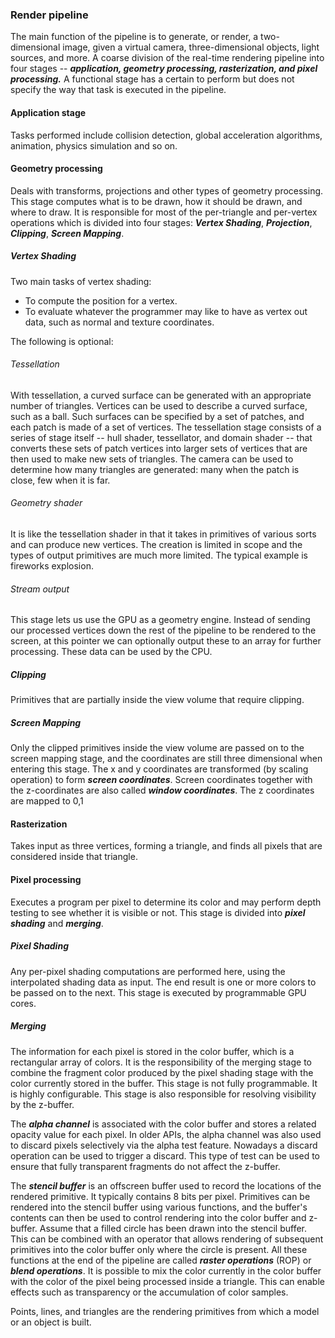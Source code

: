 ### Render pipeline

The main function of the pipeline is to generate, or render, a two-dimensional image, given a virtual camera, three-dimensional objects, light sources, and more. A coarse division of the real-time rendering pipeline into four stages -- ***application, geometry processing, rasterization, and pixel processing.*** A functional stage has a certain to perform but does not specify the way that task is executed in the pipeline.

#### Application stage

Tasks performed include collision detection, global acceleration algorithms, animation, physics simulation and so on.

#### Geometry processing

Deals with transforms, projections and other types of geometry processing. This stage computes what is to be drawn, how it should be drawn, and where to draw. It is responsible for most of the per-triangle and per-vertex operations which is divided into four stages: ***Vertex Shading***, ***Projection***, ***Clipping***, ***Screen Mapping***.

##### Vertex Shading

Two main tasks of vertex shading:

+ To compute the position for a vertex.
+ To evaluate whatever the programmer may like to have as vertex out data, such as normal and texture coordinates.

The following is optional:

###### Tessellation

With tessellation, a curved surface can be generated with an appropriate number of triangles. Vertices can be used to describe a curved surface, such as a ball. Such surfaces can be specified by a set of patches, and each patch is made of a set of vertices. The tessellation stage consists of a series of stage itself -- hull shader, tessellator, and domain shader -- that converts these sets of patch vertices into larger sets of vertices that are then used to make new sets of triangles. The camera can be used to determine how many triangles are generated: many when the patch is close, few when it is far.

###### Geometry shader

It is like the tessellation shader in that it takes in primitives of various sorts and can produce new vertices. The creation is limited in scope and the types of output primitives are much more limited. The typical example is fireworks explosion.

###### Stream output

This stage lets us use the GPU as a geometry engine. Instead of sending our processed vertices down the rest of the pipeline to be rendered to the screen, at this pointer we can optionally output these to an array for further processing. These data can be used by the CPU.

##### Clipping

Primitives that are partially inside the view volume that require clipping.

##### Screen Mapping

Only the clipped primitives inside the view volume are passed on to the screen mapping stage, and the coordinates are still three dimensional when entering this stage. The x and y coordinates are transformed (by scaling operation) to form ***screen coordinates***. Screen coordinates together with the z-coordinates are also called ***window coordinates***.  The z coordinates are mapped to 0,1

#### Rasterization 

Takes input as three vertices, forming a triangle, and finds all pixels that are considered inside that triangle.

#### Pixel processing

 Executes a program per pixel to determine its color and may perform depth testing to see whether it is visible or not. This stage is divided into ***pixel shading*** and ***merging***.

##### Pixel Shading

Any per-pixel shading computations are performed here, using the interpolated shading data as input. The end result is one or more colors to be passed on to the next. This stage is executed by programmable GPU cores.

##### Merging

The information for each pixel is stored in the color buffer, which is a rectangular array of colors. It is the responsibility of the merging stage to combine the fragment color produced by the pixel shading stage with the color currently stored in the buffer. This stage is not fully programmable. It is highly configurable. This stage is also responsible for resolving visibility by the z-buffer.

The ***alpha channel*** is associated with the color buffer and stores a related opacity value for each pixel. In older APIs, the alpha channel was also used to discard pixels selectively via the alpha test feature. Nowadays a discard operation can be used to trigger a discard. This type of test can be used to ensure that fully transparent fragments do not affect the z-buffer.

The ***stencil buffer*** is an offscreen buffer used to record the locations of the rendered primitive. It typically contains 8 bits per pixel. Primitives can be rendered into the stencil buffer using various functions, and the buffer's contents can then be used to control rendering into the color buffer and z-buffer. Assume that a filled circle has been drawn into the stencil buffer. This can be combined with an operator that allows rendering of subsequent primitives into the color buffer only where the circle is present. All these functions at the end of the pipeline are called ***raster operations*** (ROP) or ***blend operations***. It is possible to mix the color currently in the color buffer with the color of the pixel being processed inside a triangle. This can enable effects such as transparency or the accumulation of color samples.

Points, lines, and triangles are the rendering primitives from which a model or an object is built. 